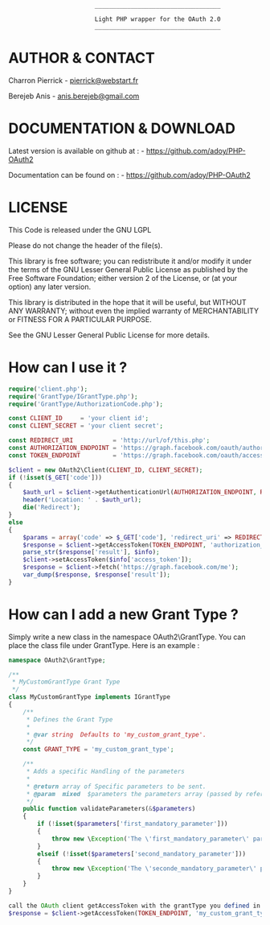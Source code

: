                             ___________________________________
                            
                            Light PHP wrapper for the OAuth 2.0
                            ___________________________________


AUTHOR & CONTACT
================

Charron Pierrick
    - pierrick@webstart.fr

Berejeb Anis
    - anis.berejeb@gmail.com

    
DOCUMENTATION & DOWNLOAD
========================

Latest version is available on github at :
    - https://github.com/adoy/PHP-OAuth2

Documentation can be found on : 
    - https://github.com/adoy/PHP-OAuth2


LICENSE
=======

This Code is released under the GNU LGPL

Please do not change the header of the file(s).

This library is free software; you can redistribute it and/or modify it 
under the terms of the GNU Lesser General Public License as published 
by the Free Software Foundation; either version 2 of the License, or 
(at your option) any later version.

This library is distributed in the hope that it will be useful, but 
WITHOUT ANY WARRANTY; without even the implied warranty of MERCHANTABILITY 
or FITNESS FOR A PARTICULAR PURPOSE.

See the GNU Lesser General Public License for more details.


How can I use it ?
==================

``` php
require('client.php');
require('GrantType/IGrantType.php');
require('GrantType/AuthorizationCode.php');

const CLIENT_ID     = 'your client id';
const CLIENT_SECRET = 'your client secret';

const REDIRECT_URI           = 'http://url/of/this.php';
const AUTHORIZATION_ENDPOINT = 'https://graph.facebook.com/oauth/authorize';
const TOKEN_ENDPOINT         = 'https://graph.facebook.com/oauth/access_token';

$client = new OAuth2\Client(CLIENT_ID, CLIENT_SECRET);
if (!isset($_GET['code']))
{
    $auth_url = $client->getAuthenticationUrl(AUTHORIZATION_ENDPOINT, REDIRECT_URI);
    header('Location: ' . $auth_url);
    die('Redirect');
}
else
{
    $params = array('code' => $_GET['code'], 'redirect_uri' => REDIRECT_URI);
    $response = $client->getAccessToken(TOKEN_ENDPOINT, 'authorization_code', $params);
    parse_str($response['result'], $info);
    $client->setAccessToken($info['access_token']);
    $response = $client->fetch('https://graph.facebook.com/me');
    var_dump($response, $response['result']);
}
```

How can I add a new Grant Type ? 
================================
Simply write a new class in the namespace OAuth2\GrantType. You can place the class file under GrantType. 
Here is an example :

``` php
namespace OAuth2\GrantType;

/**
 * MyCustomGrantType Grant Type 
 */
class MyCustomGrantType implements IGrantType
{
    /**
     * Defines the Grant Type
     * 
     * @var string  Defaults to 'my_custom_grant_type'. 
     */
    const GRANT_TYPE = 'my_custom_grant_type';

    /**
     * Adds a specific Handling of the parameters
     * 
     * @return array of Specific parameters to be sent.
     * @param  mixed  $parameters the parameters array (passed by reference)
     */
    public function validateParameters(&$parameters)
    {
        if (!isset($parameters['first_mandatory_parameter']))
        {
            throw new \Exception('The \'first_mandatory_parameter\' parameter must be defined for the Password grant type');
        }
        elseif (!isset($parameters['second_mandatory_parameter']))
        {
            throw new \Exception('The \'seconde_mandatory_parameter\' parameter must be defined for the Password grant type');
        }
    }
}

call the OAuth client getAccessToken with the grantType you defined in the GRANT_TYPE constant, As following : 
$response = $client->getAccessToken(TOKEN_ENDPOINT, 'my_custom_grant_type', $params);
```
